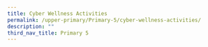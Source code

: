 ```yaml
---
title: Cyber Wellness Activities
permalink: /upper-primary/Primary-5/cyber-wellness-activities/
description: ""
third_nav_title: Primary 5
---
```

